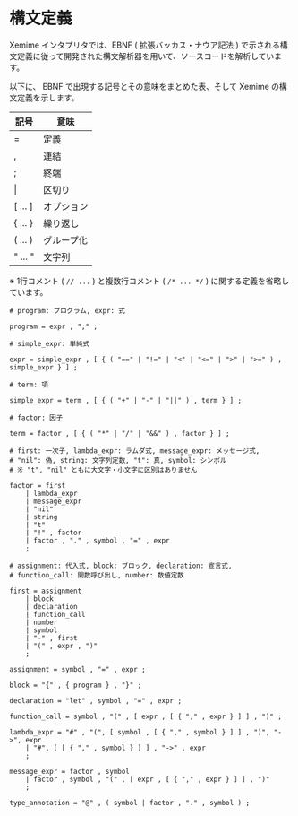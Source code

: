 # 構文定義

Xemime インタプリタでは、EBNF ( 拡張バッカス・ナウア記法 ) で示される構文定義に従って開発された構文解析器を用いて、ソースコードを解析しています。

以下に、 EBNF で出現する記号とその意味をまとめた表、そして Xemime の構文定義を示します。

| 記号 | 意味 |
| ---- | ---- |
| = | 定義 |
| , | 連結 |
| ; | 終端 |
| &#x7C; | 区切り |
| [ ... ] | オプション |
| { ... } | 繰り返し |
| ( ... ) | グループ化 |
| " ... " | 文字列 |

※ 1行コメント ( ``// ...`` ) と複数行コメント ( ``/* ... */`` ) に関する定義を省略しています。

```
# program: プログラム, expr: 式

program = expr , ";" ;

# simple_expr: 単純式

expr = simple_expr , [ { ( "==" | "!=" | "<" | "<=" | ">" | ">=" ) , simple_expr } ] ;

# term: 項

simple_expr = term , [ { ( "+" | "-" | "||" ) , term } ] ;

# factor: 因子

term = factor , [ { ( "*" | "/" | "&&" ) , factor } ] ;

# first: 一次子, lambda_expr: ラムダ式, message_expr: メッセージ式,
# "nil": 偽, string: 文字列定数, "t": 真, symbol: シンボル
# ※ "t", "nil" ともに大文字・小文字に区別はありません

factor = first
    | lambda_expr
    | message_expr
    | "nil"
    | string
    | "t"
    | "!" , factor
    | factor , "." , symbol , "=" , expr
    ;

# assignment: 代入式, block: ブロック, declaration: 宣言式,
# function_call: 関数呼び出し, number: 数値定数

first = assignment
    | block
    | declaration
    | function_call
    | number
    | symbol
    | "-" , first
    | "(" , expr , ")"
    ;

assignment = symbol , "=" , expr ;

block = "{" , { program } , "}" ;

declaration = "let" , symbol , "=" , expr ;

function_call = symbol , "(" , [ expr , [ { "," , expr } ] ] , ")" ;

lambda_expr = "#" , "(", [ symbol , [ { "," , symbol } ] ] , ")", "->", expr
    | "#", [ [ { "," , symbol } ] ] , "->" , expr
    ;

message_expr = factor , symbol
    | factor , symbol , "(" , [ expr , [ { "," , expr } ] ] , ")"
    ;

type_annotation = "@" , ( symbol | factor , "." , symbol ) ;
```
